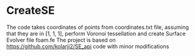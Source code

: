 # CreateSE
The code takes coordinates of points from coordinates.txt file, assuming that they are in [1, 1, 1], perform Voronoi tessellation
and create Surface Evolver file foam.fe
The project is based on https://github.com/kolarji2/SE_api code with minor modifications
